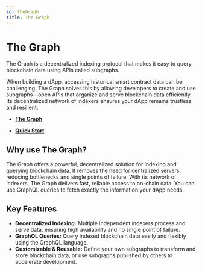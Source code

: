 ```yaml
---
id: theGraph
title: The Graph
---
```


<!-- markdownlint-disable MD025 MD042 MD013 MD033 -->

# The Graph

The Graph is a decentralized indexing protocol that makes it easy to query blockchain data using APIs called subgraphs.

When building a dApp, accessing historical smart contract data can be challenging. The Graph solves this by allowing developers to create and use subgraphs—open APIs that organize and serve blockchain data efficiently. Its decentralized network of indexers ensures your dApp remains trustless and resilient.

<div class="grid cards md-zil-cards" markdown>

- [**The Graph**](https://thegraph.com/)

- [**Quick Start**](https://thegraph.com/docs/en/subgraphs/quick-start/)

</div>

## Why use The Graph?

The Graph offers a powerful, decentralized solution for indexing and querying blockchain data. It removes the need for centralized servers, reducing bottlenecks and single points of failure. With its network of indexers, The Graph delivers fast, reliable access to on-chain data. You can use GraphQL queries to fetch exactly the information your dApp needs.

## Key Features

- **Decentralized Indexing:** Multiple independent indexers process and serve data, ensuring high availability and no single point of failure.
- **GraphQL Queries:** Query indexed blockchain data easily and flexibly using the GraphQL language.
- **Customizable & Reusable:** Define your own subgraphs to transform and store blockchain data, or use subgraphs published by others to accelerate development.
